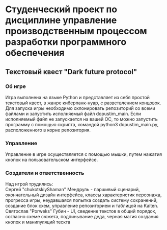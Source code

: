 # Студенческий проект по дисциплине управление производственным процессом разработки программного обеспечения
## Текстовый квест "Dark future protocol"

### Об игре
Игра выполнена на языке Python и представляет из себя простой текстовый квест, в жанре киберпанк-нуар, с разветвлением концовок.
Для запуска игры необходимо склонировать репозиторий со всеми файлами и запустить исполняемый файл dopustim_main. Если исполняемый файл не запускается на вашей ОС, то можно запустить программу с помощью скрипта, командой python3 dopustim_main.py, расположенного в корне репозитория.
### Управление
Управление в игре осуществляется с помощью мышки, путем нажатия кнопок на пользовательском интерфейсе.
### Создатели и ответственность
Над игрой трудились:  
Сергей "chukotskiyShaman" Мендруль - паршивый сценарий, окончательный дизайн интерфейса, классы характеристик персонажа, прогресса игры, неудавшаяся попытка создать систему сохранений, создание блок схем, управление репозиторием и таблицой на Kaiten.  
Святослав "Porweks" Губин - UI, сведение текстов в общий порядок, согласно схеме сюжета, подпинывание деда, черная магия создания кнопок и манипуляций тескта
